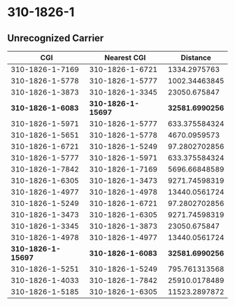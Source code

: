# 310-1826-1
## Unrecognized Carrier


| CGI | Nearest CGI | Distance |
|-----|-------------|----------|
| 310-1826-1-7169 | 310-1826-1-6721 | 1334.2975763 |
| 310-1826-1-5778 | 310-1826-1-5777 | 1002.34463845 |
| 310-1826-1-3873 | 310-1826-1-3345 | 23050.675847 |
| **310-1826-1-6083** | **310-1826-1-15697** | **32581.6990256** |
| 310-1826-1-5971 | 310-1826-1-5777 | 633.375584324 |
| 310-1826-1-5651 | 310-1826-1-5778 | 4670.0959573 |
| 310-1826-1-6721 | 310-1826-1-5249 | 97.2802702856 |
| 310-1826-1-5777 | 310-1826-1-5971 | 633.375584324 |
| 310-1826-1-7842 | 310-1826-1-7169 | 5696.66848589 |
| 310-1826-1-6305 | 310-1826-1-3473 | 9271.74598319 |
| 310-1826-1-4977 | 310-1826-1-4978 | 13440.0561724 |
| 310-1826-1-5249 | 310-1826-1-6721 | 97.2802702856 |
| 310-1826-1-3473 | 310-1826-1-6305 | 9271.74598319 |
| 310-1826-1-3345 | 310-1826-1-3873 | 23050.675847 |
| 310-1826-1-4978 | 310-1826-1-4977 | 13440.0561724 |
| **310-1826-1-15697** | **310-1826-1-6083** | **32581.6990256** |
| 310-1826-1-5251 | 310-1826-1-5249 | 795.761313568 |
| 310-1826-1-4033 | 310-1826-1-7842 | 25910.0178489 |
| 310-1826-1-5185 | 310-1826-1-6305 | 11523.2897872 |
